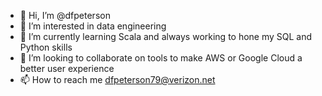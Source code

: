 - 👋 Hi, I’m @dfpeterson
- 👀 I’m interested in data engineering
- 🌱 I’m currently learning Scala and always working to hone my SQL and Python skills
- 💞️ I’m looking to collaborate on tools to make AWS or Google Cloud a better user experience
- 📫 How to reach me dfpeterson79@verizon.net

<!---
dfpeterson/dfpeterson is a ✨ special ✨ repository because its `README.md` (this file) appears on your GitHub profile.
You can click the Preview link to take a look at your changes.
--->
